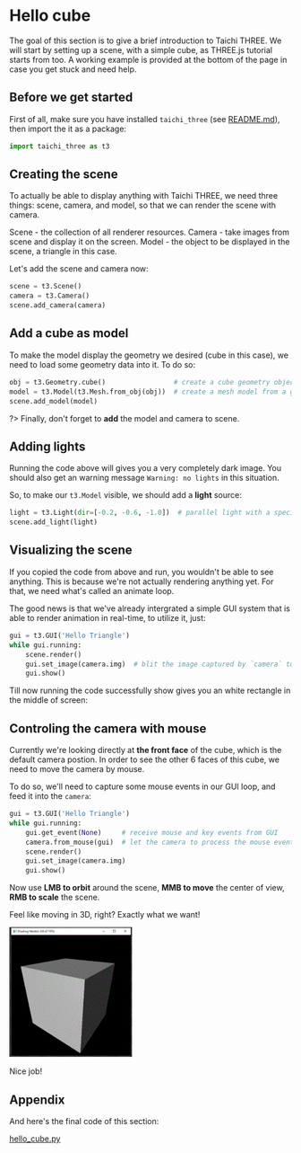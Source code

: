 # Hello cube

The goal of this section is to give a brief introduction to Taichi THREE. We will start by setting up a scene, with a simple cube, as THREE.js tutorial starts from too.
A working example is provided at the bottom of the page in case you get stuck and need help.


## Before we get started

First of all, make sure you have installed `taichi_three` (see [README.md](/README.md)), then import the it as a package:

```py
import taichi_three as t3
```

## Creating the scene

To actually be able to display anything with Taichi THREE, we need three things: scene, camera, and model, so that we can render the scene with camera.

Scene - the collection of all renderer resources.
Camera - take images from scene and display it on the screen.
Model - the object to be displayed in the scene, a triangle in this case.

Let's add the scene and camera now:

```py
scene = t3.Scene()
camera = t3.Camera()
scene.add_camera(camera)
```

## Add a cube as model

To make the model display the geometry we desired (cube in this case), we need to load some geometry data into it. To do so:


```py
obj = t3.Geometry.cube()                 # create a cube geometry object
model = t3.Model(t3.Mesh.from_obj(obj))  # create a mesh model from a geometry object
scene.add_model(model)
```

?> Finally, don't forget to **add** the model and camera to scene.

## Adding lights

Running the code above will gives you a very completely dark image. You should also get an warning message `Warning: no lights` in this situation.

So, to make our `t3.Model` visible, we should add a **light** source:

```py
light = t3.Light(dir=[-0.2, -0.6, -1.0])  # parallel light with a specific direction
scene.add_light(light)
```

## Visualizing the scene

If you copied the code from above and run, you wouldn't be able to see anything. This is because we're not actually rendering anything yet. For that, we need what's called an animate loop.

The good news is that we've already intergrated a simple GUI system that is able to render animation in real-time, to utilize it, just:

```py
gui = t3.GUI('Hello Triangle')
while gui.running:
    scene.render()
    gui.set_image(camera.img)  # blit the image captured by `camera` to screen
    gui.show()
```

Till now running the code successfully show gives you an white rectangle in the middle of screen:

## Controling the camera with mouse

Currently we're looking directly at **the front face** of the cube, which is the default camera postion.
In order to see the other 6 faces of this cube, we need to move the camera by mouse.

To do so, we'll need to capture some mouse events in our GUI loop, and feed it into the `camera`:

```py
gui = t3.GUI('Hello Triangle')
while gui.running:
    gui.get_event(None)     # receive mouse and key events from GUI
    camera.from_mouse(gui)  # let the camera to process the mouse events
    scene.render()
    gui.set_image(camera.img)
    gui.show()
```

Now use **LMB to orbit** around the scene, **MMB to move** the center of view, **RMB to scale** the scene.

Feel like moving in 3D, right? Exactly what we want!


![1_0](1_0.gif)

Nice job!

## Appendix

And here's the final code of this section:

[hello_cube.py](_media/hello_cube.py ':include :type=code')
